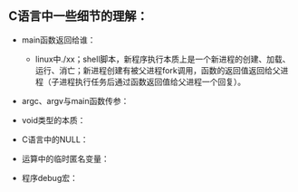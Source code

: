 ## C语言中一些细节的理解：  
  - main函数返回给谁：  
    - linux中./xx；shell脚本，新程序执行本质上是一个新进程的创建、加载、运行、消亡；新进程创建有被父进程fork调用，函数的返回值返回给父进程（子进程执行任务后通过函数返回值给父进程一个回复）。   
    
  - argc、argv与main函数传参：  
  
  - void类型的本质：    
  
  - C语言中的NULL：  
  
  - 运算中的临时匿名变量：  
  
  - 程序debug宏：  
  
